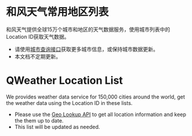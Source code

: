 # 和风天气常用地区列表 

和风天气提供全球15万个城市和地区的天气数据服务，使用城市列表中的Location ID获取天气数据。

- 请使用[城市查询接口](https://dev.qweather.com/docs/api/geo)获取更多城市信息，或保持城市数据更新。
- 本文档不定期更新。

# QWeather Location List

We provides weather data service for 150,000 cities around the world, get the weather data using the Location ID in these lists.

- Please use the [Geo Lookup API](https://dev.qweather.com/docs/api/geo) to get all location information and keep the them up to date.
- This list will be updated as needed.
